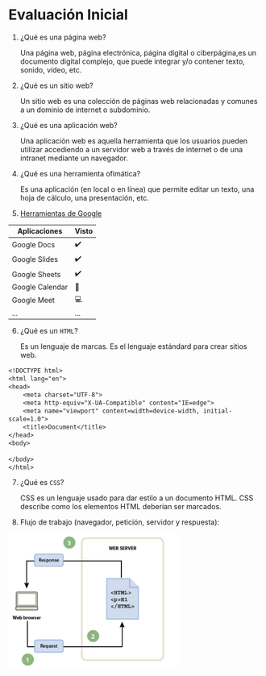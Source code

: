 # Evaluación Inicial

1. ¿Qué es una página web?

   Una página web, página electrónica, página digital o ciberpágina,es un documento digital complejo, que puede integrar y/o contener texto, sonido, vídeo, etc.
 
2. ¿Qué es un sitio web?

   Un sitio web es una colección de páginas web relacionadas y comunes a un dominio de internet o subdominio.
 
3. ¿Qué es una aplicación web?

   Una aplicación web es aquella herramienta que los usuarios pueden utilizar accediendo a un servidor web a través de internet o de una intranet mediante un navegador.
 
4. ¿Qué es una herramienta ofimática?

   Es una aplicación (en local o en línea) que permite editar un texto, una hoja de cálculo, una presentación, etc.
 
5. [Herramientas de Google](https://www.google.com/intl/es-419/chrome/browser-tools/)

| Aplicaciones | Visto |
| ------------ | ----- |
| Google Docs | :heavy_check_mark: |
| Google Slides | :heavy_check_mark: |
| Google Sheets | :heavy_check_mark: |
| Google Calendar | :calendar: |
| Google Meet | :computer: |
| ... | ... |

6. ¿Qué es un `HTML`?

   Es un lenguaje de marcas. Es el lenguaje estándard para crear sitios web.

```
<!DOCTYPE html>
<html lang="en">
<head>
    <meta charset="UTF-8">
    <meta http-equiv="X-UA-Compatible" content="IE=edge">
    <meta name="viewport" content=width=device-width, initial-scale=1.0">
    <title>Document</title>
</head>
<body>

</body>
</html>
```

7. ¿Qué es `CSS`?

   CSS es un lenguaje usado para dar estilo a un documento HTML. CSS describe como los elementos HTML deberían ser marcados.

8. Flujo de trabajo (navegador, petición, servidor y respuesta):

![Flujo de Trabajo](https://github.com/ErikPenyas19/M4UF1A2_DocumentarConMarkdown/blob/main/Flujo%20de%20Trabajo.PNG)
